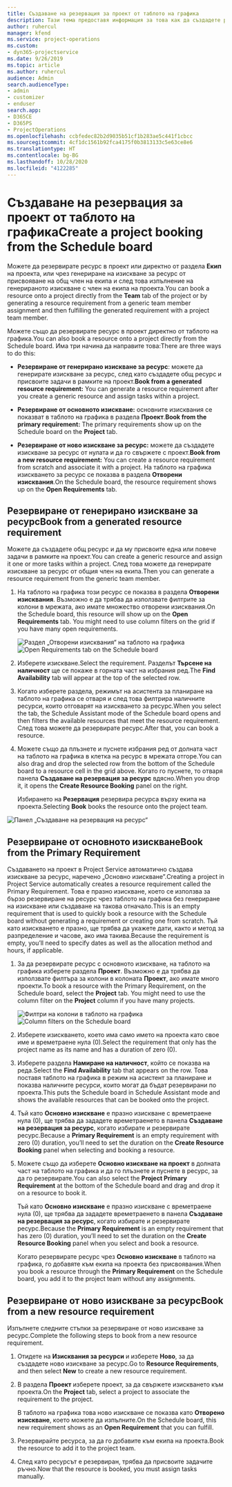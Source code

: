 ```yaml
---
title: Създаване на резервация за проект от таблото на графика
description: Тази тема предоставя информация за това как да създадете резервация за проект от таблото на графика.
author: ruhercul
manager: kfend
ms.service: project-operations
ms.custom:
- dyn365-projectservice
ms.date: 9/26/2019
ms.topic: article
ms.author: ruhercul
audience: Admin
search.audienceType:
- admin
- customizer
- enduser
search.app:
- D365CE
- D365PS
- ProjectOperations
ms.openlocfilehash: ccbfedec82b2d9035b51cf1b283ae5c441f1cbcc
ms.sourcegitcommit: 4cf1dc1561b92fca4175f0b3813133c5e63ce8e6
ms.translationtype: HT
ms.contentlocale: bg-BG
ms.lasthandoff: 10/28/2020
ms.locfileid: "4122285"
---
```

# <a name="create-a-project-booking-from-the-schedule-board"></a><span data-ttu-id="265e0-103">Създаване на резервация за проект от таблото на графика</span><span class="sxs-lookup"><span data-stu-id="265e0-103">Create a project booking from the Schedule board</span></span>

<span data-ttu-id="265e0-104">Можете да резервирате ресурс в проект или директно от раздела **Екип** на проекта, или чрез генериране на изискване за ресурс от присвояване на общ член на екипа и след това изпълнение на генерираното изискване с член на екипа на проекта.</span><span class="sxs-lookup"><span data-stu-id="265e0-104">You can book a resource onto a project directly from the **Team** tab of the project or by generating a resource requirement from a generic team member assignment and then fulfilling the generated requirement with a project team member.</span></span>

<span data-ttu-id="265e0-105">Можете също да резервирате ресурс в проект директно от таблото на графика.</span><span class="sxs-lookup"><span data-stu-id="265e0-105">You can also book a resource onto a project directly from the Schedule board.</span></span> <span data-ttu-id="265e0-106">Има три начина да направите това:</span><span class="sxs-lookup"><span data-stu-id="265e0-106">There are three ways to do this:</span></span>

- <span data-ttu-id="265e0-107">**Резервиране от генерирано изискване за ресурс**: можете да генерирате изискване за ресурс, след като създадете общ ресурс и присвоите задачи в рамките на проект.</span><span class="sxs-lookup"><span data-stu-id="265e0-107">**Book from a generated resource requirement:** You can generate a resource requirement after you create a generic resource and assign tasks within a project.</span></span>

- <span data-ttu-id="265e0-108">**Резервиране от основното изискване:** основните изисквания се показват в таблото на графика в раздела **Проект**.</span><span class="sxs-lookup"><span data-stu-id="265e0-108">**Book from the primary requirement:** The primary requirements show up on the Schedule board on the **Project** tab.</span></span> 

- <span data-ttu-id="265e0-109">**Резервиране от ново изискване за ресурс:** можете да създадете изискване за ресурс от нулата и да го свържете с проект.</span><span class="sxs-lookup"><span data-stu-id="265e0-109">**Book from a new resource requirement:** You can create a resource requirement from scratch and associate it with a project.</span></span> <span data-ttu-id="265e0-110">На таблото на графика изискването за ресурс се показва в раздела **Отворени изисквания**.</span><span class="sxs-lookup"><span data-stu-id="265e0-110">On the Schedule board, the resource requirement shows up on the **Open Requirements** tab.</span></span>

## <a name="book-from-a-generated-resource-requirement"></a><span data-ttu-id="265e0-111">Резервиране от генерирано изискване за ресурс</span><span class="sxs-lookup"><span data-stu-id="265e0-111">Book from a generated resource requirement</span></span>

<span data-ttu-id="265e0-112">Можете да създадете общ ресурс и да му присвоите една или повече задачи в рамките на проект.</span><span class="sxs-lookup"><span data-stu-id="265e0-112">You can create a generic resource and assign it one or more tasks within a project.</span></span> <span data-ttu-id="265e0-113">След това можете да генерирате изискване за ресурс от общия член на екипа.</span><span class="sxs-lookup"><span data-stu-id="265e0-113">Then you can generate a resource requirement from the generic team member.</span></span> 

1.  <span data-ttu-id="265e0-114">На таблото на графика този ресурс се показва в раздела **Отворени изисквания**. Възможно е да трябва да използвате филтрите за колони в мрежата, ако имате множество отворени изисквания.</span><span class="sxs-lookup"><span data-stu-id="265e0-114">On the Schedule board, this resource will show up on the **Open Requirements** tab. You might need to use column filters on the grid if you have many open requirements.</span></span> 

    <span data-ttu-id="265e0-115">![Раздел „Отворени изисквания“ на таблото на графика](media/FAQ-Project-Booking-Schedule-Board-1.png "Екранна снимка на таблицата за резервации и присвоявания")</span><span class="sxs-lookup"><span data-stu-id="265e0-115">![Open Requirements tab on the Schedule board](media/FAQ-Project-Booking-Schedule-Board-1.png "Screenshot of bookings and assignments table")</span></span>

2. <span data-ttu-id="265e0-116">Изберете изискване.</span><span class="sxs-lookup"><span data-stu-id="265e0-116">Select the requirement.</span></span> <span data-ttu-id="265e0-117">Разделът **Търсене на наличност** ще се покаже в горната част на избрания ред.</span><span class="sxs-lookup"><span data-stu-id="265e0-117">The **Find Availability** tab will appear at the top of the selected row.</span></span>
 
3. <span data-ttu-id="265e0-118">Когато изберете раздела, режимът на асистента за планиране на таблото на графика се отваря и след това филтрира наличните ресурси, които отговарят на изискването за ресурс.</span><span class="sxs-lookup"><span data-stu-id="265e0-118">When you select the tab, the Schedule Assistant mode of the Schedule board opens and then filters the available resources that meet the resource requirement.</span></span> <span data-ttu-id="265e0-119">След това можете да резервирате ресурс.</span><span class="sxs-lookup"><span data-stu-id="265e0-119">After that, you can book a resource.</span></span>

4. <span data-ttu-id="265e0-120">Можете също да плъзнете и пуснете избрания ред от долната част на таблото на графика в клетка на ресурс в мрежата отгоре.</span><span class="sxs-lookup"><span data-stu-id="265e0-120">You can also drag and drop the selected row from the bottom of the Schedule board to a resource cell in the grid above.</span></span> <span data-ttu-id="265e0-121">Когато го пуснете, то отваря панела **Създаване на резервация за ресурс** вдясно.</span><span class="sxs-lookup"><span data-stu-id="265e0-121">When you drop it, it opens the **Create Resource Booking** panel on the right.</span></span>

    <span data-ttu-id="265e0-122">Избирането на **Резервация** резервира ресурса върху екипа на проекта.</span><span class="sxs-lookup"><span data-stu-id="265e0-122">Selecting **Book** books the resource onto the project team.</span></span>

![Панел „Създаване на резервация на ресурс“](media/FAQ-Project-Booking-Schedule-Board-6.png "")
 

## <a name="book-from-the-primary-requirement"></a><span data-ttu-id="265e0-124">Резервиране от основното изискване</span><span class="sxs-lookup"><span data-stu-id="265e0-124">Book from the Primary Requirement</span></span>

<span data-ttu-id="265e0-125">Създаването на проект в Project Service автоматично създава изискване за ресурс, наречено „Основно изискване”.</span><span class="sxs-lookup"><span data-stu-id="265e0-125">Creating a project in Project Service automatically creates a resource requirement called the Primary Requirement.</span></span> <span data-ttu-id="265e0-126">Това е празно изискване, което се използва за бързо резервиране на ресурс чрез таблото на графика без генериране на изискване или създаване на такова отначало.</span><span class="sxs-lookup"><span data-stu-id="265e0-126">This is an empty requirement that is used to quickly book a resource with the Schedule board without generating a requirement or creating one from scratch.</span></span> <span data-ttu-id="265e0-127">Тъй като изискването е празно, ще трябва да укажете дати, както и метод за разпределение и часове, ако има такива.</span><span class="sxs-lookup"><span data-stu-id="265e0-127">Because the requirement is empty, you’ll need to specify dates as well as the allocation method and hours, if applicable.</span></span> 

1. <span data-ttu-id="265e0-128">За да резервирате ресурс с основното изискване, на таблото на графика изберете раздела **Проект**. Възможно е да трябва да използвате филтъра за колони в колоната **Проект**, ако имате много проекти.</span><span class="sxs-lookup"><span data-stu-id="265e0-128">To book a resource with the Primary Requirement, on the Schedule board, select the **Project** tab. You might need to use the column filter on the **Project** column if you have many projects.</span></span>

   <span data-ttu-id="265e0-129">![Филтри на колони в таблото на графика](media/FAQ-Project-Booking-Schedule-Board-2.png "Екранна снимка на таблицата за резервации и присвоявания")</span><span class="sxs-lookup"><span data-stu-id="265e0-129">![Column filters on the Schedule board](media/FAQ-Project-Booking-Schedule-Board-2.png "Screenshot of bookings and assignments table")</span></span>

2. <span data-ttu-id="265e0-130">Изберете изискването, което има само името на проекта като свое име и времетраене нула (0).</span><span class="sxs-lookup"><span data-stu-id="265e0-130">Select the requirement that only has the project name as its name and has a duration of zero (0).</span></span>

3. <span data-ttu-id="265e0-131">Изберете раздела **Намиране на наличност**, който се показва на реда.</span><span class="sxs-lookup"><span data-stu-id="265e0-131">Select the **Find Availability** tab that appears on the row.</span></span> <span data-ttu-id="265e0-132">Това поставя таблото на графика в режим на асистент за планиране и показва наличните ресурси, които могат да бъдат резервирани по проекта.</span><span class="sxs-lookup"><span data-stu-id="265e0-132">This puts the Schedule board in Schedule Assistant mode and shows the available resources that can be booked onto the project.</span></span>

4. <span data-ttu-id="265e0-133">Тъй като **Основно изискване** е празно изискване с времетраене нула (0), ще трябва да зададете времетраенето в панела **Създаване на резервация за ресурс**, когато избирате и резервирате ресурс.</span><span class="sxs-lookup"><span data-stu-id="265e0-133">Because a **Primary Requirement** is an empty requirement with zero (0) duration, you’ll need to set the duration on the **Create Resource Booking** panel when selecting and booking a resource.</span></span>

5. <span data-ttu-id="265e0-134">Можете също да изберете **Основно изискване на проект** в долната част на таблото на графика и да го плъзнете и пуснете в ресурс, за да го резервирате.</span><span class="sxs-lookup"><span data-stu-id="265e0-134">You can also select the **Project Primary Requirement** at the bottom of the Schedule board and drag and drop it on a resource to book it.</span></span>
 
    <span data-ttu-id="265e0-135">Тъй като **Основно изискване** е празно изискване с времетраене нула (0), ще трябва да зададете времетраенето в панела **Създаване на резервация за ресурс**, когато избирате и резервирате ресурс.</span><span class="sxs-lookup"><span data-stu-id="265e0-135">Because the **Primary Requirement** is an empty requirement that has zero (0) duration, you’ll need to set the duration on the **Create Resource Booking** panel when you select and book a resource.</span></span>
 
    <span data-ttu-id="265e0-136">Когато резервирате ресурс чрез **Основно изискване** в таблото на графика, го добавяте към екипа на проекта без присвоявания.</span><span class="sxs-lookup"><span data-stu-id="265e0-136">When you book a resource through the **Primary Requirement** on the Schedule board, you add it to the project team without any assignments.</span></span>
 
## <a name="book-from-a-new-resource-requirement"></a><span data-ttu-id="265e0-137">Резервиране от ново изискване за ресурс</span><span class="sxs-lookup"><span data-stu-id="265e0-137">Book from a new resource requirement</span></span>
<span data-ttu-id="265e0-138">Изпълнете следните стъпки за резервиране от ново изискване за ресурс.</span><span class="sxs-lookup"><span data-stu-id="265e0-138">Complete the following steps to book from a new resource requirement.</span></span> 

1. <span data-ttu-id="265e0-139">Отидете на **Изисквания за ресурси** и изберете **Ново**, за да създадете ново изискване за ресурс.</span><span class="sxs-lookup"><span data-stu-id="265e0-139">Go to **Resource Requirements**, and then select **New** to create a new resource requirement.</span></span>

2. <span data-ttu-id="265e0-140">В раздела **Проект** изберете проект, за да свържете изискването към проекта.</span><span class="sxs-lookup"><span data-stu-id="265e0-140">On the **Project** tab, select a project to associate the requirement to the project.</span></span>
 
    <span data-ttu-id="265e0-141">В таблото на графика това ново изискване се показва като **Отворено изискване**, което можете да изпълните.</span><span class="sxs-lookup"><span data-stu-id="265e0-141">On the Schedule board, this new requirement shows as an **Open Requirement** that you can fulfill.</span></span>

3. <span data-ttu-id="265e0-142">Резервирайте ресурса, за да го добавите към екипа на проекта.</span><span class="sxs-lookup"><span data-stu-id="265e0-142">Book the resource to add it to the project team.</span></span>

4. <span data-ttu-id="265e0-143">След като ресурсът е резервиран, трябва да присвоите задачите ръчно.</span><span class="sxs-lookup"><span data-stu-id="265e0-143">Now that the resource is booked, you must assign tasks manually.</span></span>

